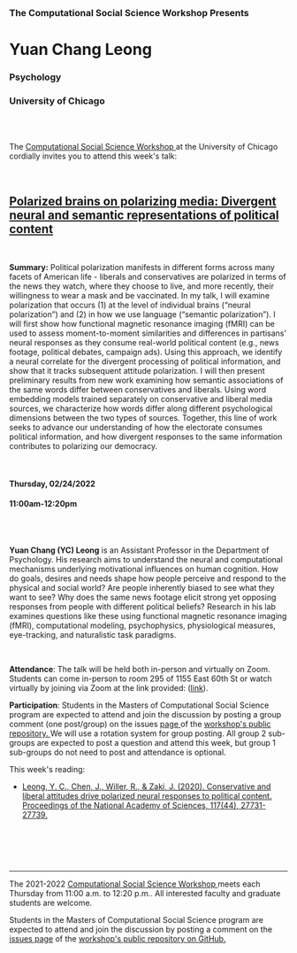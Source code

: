 

<br>

<h3 class=pfblock-header> The Computational Social Science Workshop Presents </h3>

<h1 class=pfblock-header3> Yuan Chang Leong </h1>
<h3 class=pfblock-header3> Psychology </h3>
<h3 class=pfblock-header3> University of Chicago </h3>

<br><br>



<p class=pfblock-header3>The <a href="https://macss.uchicago.edu/content/computation-workshop"> Computational Social Science Workshop </a> at the University of Chicago cordially invites you to attend this week's talk:</p>



<br>

<div class=pfblock-header3>
<h2 class=pfblock-header>
  <a href=https://github.com/uchicago-computation-workshop/Winter2022/tree/master/02-24_Leong> Polarized brains on polarizing media: Divergent neural and semantic representations of political content  </a>
</h2>

<br>
</div>



<p class=footertext2>

**Summary:** Political polarization manifests in different forms across many facets of American life - liberals and conservatives are polarized in terms of the news they watch, where they choose to live, and more recently, their willingness to wear a mask and be vaccinated. In my talk, I will examine polarization that occurs (1) at the level of individual brains (“neural polarization”) and (2) in how we use language (“semantic polarization”). I will first show how functional magnetic resonance imaging (fMRI) can be used to assess moment-to-moment similarities and differences in partisans’ neural responses as they consume real-world political content (e.g., news footage, political debates, campaign ads). Using this approach, we identify a neural correlate for the divergent processing of political information, and show that it tracks subsequent attitude polarization. I will then present preliminary results from new work examining how semantic associations of the same words differ between conservatives and liberals. Using word embedding models trained separately on conservative and liberal media sources, we characterize how words differ along different psychological dimensions between the two types of sources. Together, this line of work seeks to advance our understanding of how the electorate consumes political information, and how divergent responses to the same information contributes to polarizing our democracy.


</p>

<br>

<h4 class=pfblock-header3> Thursday, 02/24/2022 </h4>
<h4 class=pfblock-header3> 11:00am-12:20pm </h4>

<br><br>

<p class=footertext2>

**Yuan Chang (YC) Leong** is an Assistant Professor in the Department of Psychology. His research aims to understand the neural and computational mechanisms underlying motivational influences on human cognition. How do goals, desires and needs shape how people perceive and respond to the physical and social world? Are people inherently biased to see what they want to see? Why does the same news footage elicit strong yet opposing responses from people with different political beliefs? Research in his lab examines questions like these using functional magnetic resonance imaging (fMRI), computational modeling, psychophysics, physiological measures, eye-tracking, and naturalistic task paradigms.

</p>

<br>

<p class=footertext2>

**Attendance**: The talk will be held both in-person and virtually on Zoom. Students can come in-person to room 295 of 1155 East 60th St or watch virtually by joining via Zoom at the link provided: ([link](https://uchicago.zoom.us/j/96755762030?pwd=OHFQb280WU1lWWZib0RGUVZMdG43UT09)).

</p>

<p class=footertext2>

**Participation**: Students in the Masters of Computational Social Science program are expected to attend and join the discussion by posting a group comment (one post/group) on the issues <a href= https://github.com/uchicago-computation-workshop/Winter2022/issues/7> page </a> of the <a href="https://github.com/uchicago-computation-workshop"> workshop's public repository. </a> We will use a rotation system for group posting. All group 2 sub-groups are expected to post a question and attend this week, but group 1 sub-groups do not need to post and attendance is optional.

This week's reading:

- [Leong, Y. C., Chen, J., Willer, R., & Zaki, J. (2020). Conservative and liberal attitudes drive polarized neural responses to political content. Proceedings of the National Academy of Sciences, 117(44), 27731-27739.](https://github.com/uchicago-computation-workshop/Winter2022/blob/master/02-24_Leong/leong_reading.pdf)

<br>

<br><br>

---

<p class=footertext> The 2021-2022 <a href="https://macss.uchicago.edu/content/computation-workshop"> Computational Social Science Workshop </a> meets each Thursday from 11:00 a.m. to 12:20 p.m.. All interested faculty and graduate students are welcome.</p>



<p class=footertext>Students in the Masters of Computational Social Science program are expected to attend and join the discussion by posting a comment on the <a href=https://github.com/uchicago-computation-workshop/Winter2022/issues/7>issues page</a> of the <a href=https://github.com/uchicago-computation-workshop/Winter2022/tree/master/02-24_Leong>workshop's public repository on GitHub.</a></p>
